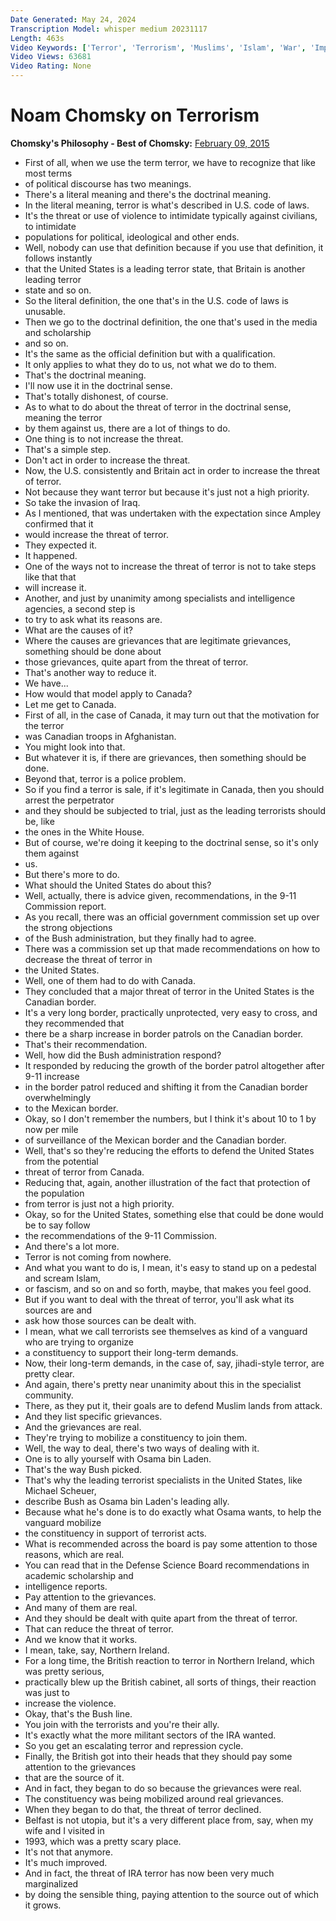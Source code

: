 ```yaml
---
Date Generated: May 24, 2024
Transcription Model: whisper medium 20231117
Length: 463s
Video Keywords: ['Terror', 'Terrorism', 'Muslims', 'Islam', 'War', 'Imperialism', 'Foreign policy', 'Iraq war', 'Noam Chomsky', 'Chomsky', 'Fundamentalism', 'West', 'Military', 'Drone war', 'Humiliation', 'State terrorism', 'Israel', 'Occupation', 'Invasion', 'al-Qaida', 'ISIS', 'Politics', 'USA', 'United States', 'I.S.', 'Sam Harris']
Video Views: 63681
Video Rating: None
---
```


# Noam Chomsky on Terrorism
**Chomsky's Philosophy - Best of Chomsky:** [February 09, 2015](https://www.youtube.com/watch?v=UWuT8d78yts)
*  First of all, when we use the term terror, we have to recognize that like most terms
*  of political discourse has two meanings.
*  There's a literal meaning and there's the doctrinal meaning.
*  In the literal meaning, terror is what's described in U.S. code of laws.
*  It's the threat or use of violence to intimidate typically against civilians, to intimidate
*  populations for political, ideological and other ends.
*  Well, nobody can use that definition because if you use that definition, it follows instantly
*  that the United States is a leading terror state, that Britain is another leading terror
*  state and so on.
*  So the literal definition, the one that's in the U.S. code of laws is unusable.
*  Then we go to the doctrinal definition, the one that's used in the media and scholarship
*  and so on.
*  It's the same as the official definition but with a qualification.
*  It only applies to what they do to us, not what we do to them.
*  That's the doctrinal meaning.
*  I'll now use it in the doctrinal sense.
*  That's totally dishonest, of course.
*  As to what to do about the threat of terror in the doctrinal sense, meaning the terror
*  by them against us, there are a lot of things to do.
*  One thing is to not increase the threat.
*  That's a simple step.
*  Don't act in order to increase the threat.
*  Now, the U.S. consistently and Britain act in order to increase the threat of terror.
*  Not because they want terror but because it's just not a high priority.
*  So take the invasion of Iraq.
*  As I mentioned, that was undertaken with the expectation since Ampley confirmed that it
*  would increase the threat of terror.
*  They expected it.
*  It happened.
*  One of the ways not to increase the threat of terror is not to take steps like that that
*  will increase it.
*  Another, and just by unanimity among specialists and intelligence agencies, a second step is
*  to try to ask what its reasons are.
*  What are the causes of it?
*  Where the causes are grievances that are legitimate grievances, something should be done about
*  those grievances, quite apart from the threat of terror.
*  That's another way to reduce it.
*  We have...
*  How would that model apply to Canada?
*  Let me get to Canada.
*  First of all, in the case of Canada, it may turn out that the motivation for the terror
*  was Canadian troops in Afghanistan.
*  You might look into that.
*  But whatever it is, if there are grievances, then something should be done.
*  Beyond that, terror is a police problem.
*  So if you find a terror is sale, if it's legitimate in Canada, then you should arrest the perpetrator
*  and they should be subjected to trial, just as the leading terrorists should be, like
*  the ones in the White House.
*  But of course, we're doing it keeping to the doctrinal sense, so it's only them against
*  us.
*  But there's more to do.
*  What should the United States do about this?
*  Well, actually, there is advice given, recommendations, in the 9-11 Commission report.
*  As you recall, there was an official government commission set up over the strong objections
*  of the Bush administration, but they finally had to agree.
*  There was a commission set up that made recommendations on how to decrease the threat of terror in
*  the United States.
*  Well, one of them had to do with Canada.
*  They concluded that a major threat of terror in the United States is the Canadian border.
*  It's a very long border, practically unprotected, very easy to cross, and they recommended that
*  there be a sharp increase in border patrols on the Canadian border.
*  That's their recommendation.
*  Well, how did the Bush administration respond?
*  It responded by reducing the growth of the border patrol altogether after 9-11 increase
*  in the border patrol reduced and shifting it from the Canadian border overwhelmingly
*  to the Mexican border.
*  Okay, so I don't remember the numbers, but I think it's about 10 to 1 by now per mile
*  of surveillance of the Mexican border and the Canadian border.
*  Well, that's so they're reducing the efforts to defend the United States from the potential
*  threat of terror from Canada.
*  Reducing that, again, another illustration of the fact that protection of the population
*  from terror is just not a high priority.
*  Okay, so for the United States, something else that could be done would be to say follow
*  the recommendations of the 9-11 Commission.
*  And there's a lot more.
*  Terror is not coming from nowhere.
*  And what you want to do is, I mean, it's easy to stand up on a pedestal and scream Islam,
*  or fascism, and so on and so forth, maybe, that makes you feel good.
*  But if you want to deal with the threat of terror, you'll ask what its sources are and
*  ask how those sources can be dealt with.
*  I mean, what we call terrorists see themselves as kind of a vanguard who are trying to organize
*  a constituency to support their long-term demands.
*  Now, their long-term demands, in the case of, say, jihadi-style terror, are pretty clear.
*  And again, there's pretty near unanimity about this in the specialist community.
*  There, as they put it, their goals are to defend Muslim lands from attack.
*  And they list specific grievances.
*  And the grievances are real.
*  They're trying to mobilize a constituency to join them.
*  Well, the way to deal, there's two ways of dealing with it.
*  One is to ally yourself with Osama bin Laden.
*  That's the way Bush picked.
*  That's why the leading terrorist specialists in the United States, like Michael Scheuer,
*  describe Bush as Osama bin Laden's leading ally.
*  Because what he's done is to do exactly what Osama wants, to help the vanguard mobilize
*  the constituency in support of terrorist acts.
*  What is recommended across the board is pay some attention to those reasons, which are real.
*  You can read that in the Defense Science Board recommendations in academic scholarship and
*  intelligence reports.
*  Pay attention to the grievances.
*  And many of them are real.
*  And they should be dealt with quite apart from the threat of terror.
*  That can reduce the threat of terror.
*  And we know that it works.
*  I mean, take, say, Northern Ireland.
*  For a long time, the British reaction to terror in Northern Ireland, which was pretty serious,
*  practically blew up the British cabinet, all sorts of things, their reaction was just to
*  increase the violence.
*  Okay, that's the Bush line.
*  You join with the terrorists and you're their ally.
*  It's exactly what the more militant sectors of the IRA wanted.
*  So you get an escalating terror and repression cycle.
*  Finally, the British got into their heads that they should pay some attention to the grievances
*  that are the source of it.
*  And in fact, they began to do so because the grievances were real.
*  The constituency was being mobilized around real grievances.
*  When they began to do that, the threat of terror declined.
*  Belfast is not utopia, but it's a very different place from, say, when my wife and I visited in
*  1993, which was a pretty scary place.
*  It's not that anymore.
*  It's much improved.
*  And in fact, the threat of IRA terror has now been very much marginalized
*  by doing the sensible thing, paying attention to the source out of which it grows.
